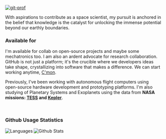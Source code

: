 [![git-prof](https://github.com/sagooon/sagooon/assets/74248485/25fea552-aa9d-4d7a-a236-2e2f0a086087)](https://sagooon.github.io)

With aspirations to contribute as a space scientist, my pursuit is anchored in the belief that knowledge is the catalyst for unlocking the immense potential beyond our earthly boundaries.

### Available for

I'm available for collab on open-source projects and maybe some mechatronics too. I am also an ardent advocate for research collaboration. GitHub is not just a platform; it's the crucible where we developers ideas take shape, crystallizing into software that makes a difference. We can start working anytime, [C'mon](mailto:sagooon@outlook.com).

Previously, I've been working with autonomous flight computers using open-source hardware development and prototyping platforms. I'm also studying of Planetary Systems and Exoplanets using the data from <b>NASA missions: [TESS](https://science.nasa.gov/mission/tess/) and [Kepler](https://science.nasa.gov/mission/kepler/)</b>.
<p>&nbsp;</p>

### Github Usage Statistics
<p><img align="left" src="https://github-readme-stats.vercel.app/api/top-langs?username=sagooon&show_icons=true&locale=en&layout=compact" alt="Languages"/></p>
<p><img align="center" src="https://github-readme-stats.vercel.app/api?username=sagooon&show_icons=true&locale=en" alt="Github Stats" /></p>
